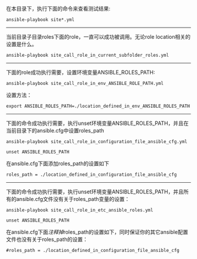 
在本目录下，执行下面的命令来查看测试结果:


```
ansible-playbook site*.yml
```
----------
当前目录子目录roles下面的role，一直可以成功被调用。无论role location相关的设置是什么。
```
ansible-playbook site_call_role_in_current_subfolder_roles.yml
```
----------
下面的role成功执行需要，设置环境变量ANSIBLE_ROLES_PATH:
```
ansible-playbook site_call_role_in_env_ANSIBLE_ROLE_PATH.yml
```
设置方法：

```
export ANSIBLE_ROLES_PATH=./location_defined_in_env_ANSIBLE_ROLES_PATH
```
----------
下面的命令成功执行需要，执行unset环境变量ANSIBLE_ROLES_PATH，并且在当前目录下的ansible.cfg中设置roles_path

```
ansible-playbook site_call_role_in_configuration_file_ansible_cfg.yml
```

```
unset ANSIBLE_ROLES_PATH
```
在ansible.cfg下面添加roles_path的设置如下
```
roles_path = ./location_defined_in_configuration_file_ansible_cfg
```
----------

下面的命令成功执行需要，执行unset环境变量ANSIBLE_ROLES_PATH，并且所有的ansible.cfg文件没有关于roles_path变量的设置：

```
ansible-playbook site_call_role_in_etc_ansible_roles.yml
```

```
unset ANSIBLE_ROLES_PATH
```
在ansible.cfg下面*注释掉*roles_path的设置如下，同时保证你的其它ansible配置文件也没有关于roles_path的设置：
```
#roles_path = ./location_defined_in_configuration_file_ansible_cfg
```
